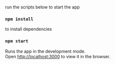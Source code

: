 
run the scripts below to start the app

### `npm install`
to install dependencies


### `npm start`
Runs the app in the development mode.\
Open [http://localhost:3000](http://localhost:3000) to view it in the browser.



